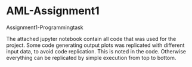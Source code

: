 # AML-Assignment1
Assignment1-Programmingtask

The attached jupyter notebook contain all code that was used for the project.
Some code generating output plots was replicated with different input data, to avoid code replication. This is noted in the code. Otherwise everything can be replicated by simple execution from top to bottom.
